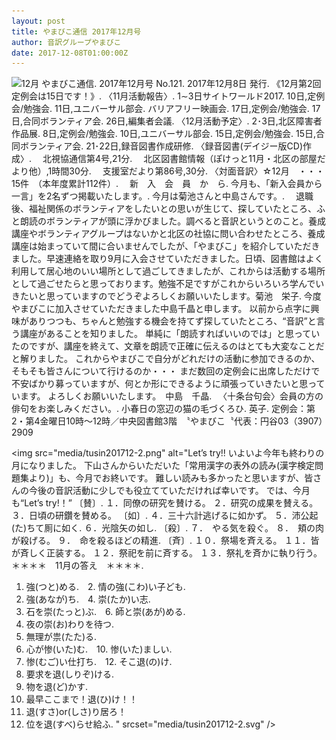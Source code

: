 ```yaml
---
layout: post
title: やまびこ通信 2017年12月号
author: 音訳グループやまびこ
date: 2017-12-08T01:00:00Z
---
```


<img src="media/tusin201712-1.png" alt=" 12月 やまびこ通信. 
2017年12月号 No.121. 
2017年12月8日 発行. 
《12月第2回定例会は15日です！》. 
〈11月活動報告〉. 
1∼3日サイトワールド2017. 
10日,定例会/勉強会. 
11日,ユニバーサル部会. 
 バリアフリー映画会. 
17日,定例会/勉強会. 
17日,合同ボランティア会. 
26日,編集者会議. 
〈12月活動予定〉. 
2･3日,北区障害者作品展. 
8日,定例会/勉強会. 
10日,ユニバーサル部会. 
15日,定例会/勉強会. 
15日,合同ボランティア会. 
21･22日,録音図書作成研修. 
〈録音図書(デイジー版CD)作成〉. 
　北視協通信第4号,21分. 
　北区図書館情報（ぽけっと11月・北区の部屋だより他）,1時間30分. 
　支援室だより第86号,30分. 
〈対面音訳〉☆12月　・・・15件　（本年度累計112件）. 
　新　入　会　員　か　ら. 
今月も、「新入会員から一言」を2名ずつ掲載いたします。. 
今月は菊池さんと中島さんです。. 
　退職後、福祉関係のボランティアをしたいとの思いが生じて、探していたところ、ふと朗読のボランティアが頭に浮かびました。調べると音訳というとのこと。養成講座やボランティアグループはないかと北区の社協に問い合わせたところ、養成講座は始まっていて間に合いませんでしたが、「やまびこ」を紹介していただきました。早速連絡を取り9月に入会させていただきました。日頃、図書館はよく利用して居心地のいい場所として過ごしてきましたが、これからは活動する場所として過ごせたらと思っております。勉強不足ですがこれからいろいろ学んでいきたいと思っていますのでどうぞよろしくお願いいたします。菊池　栄子. 
今度やまびこに加入させていただきました中島千晶と申します。
以前から点字に興味がありつつも、ちゃんと勉強する機会を持てず探していたところ、“音訳”と言う講座があることを知りました。
単純に「朗読すればいいのでは」と思っていたのですが、講座を終えて、文章を朗読で正確に伝えるのはとても大変なことだと解りました。
これからやまびこで自分がどれだけの活動に参加できるのか、そもそも皆さんについて行けるのか・・・
まだ数回の定例会に出席しただけで不安ばかり募っていますが、何とか形にできるように頑張っていきたいと思っています。
よろしくお願いいたします。　中島　千晶. 
　〈十条台句会〉会員の方の俳句をお楽しみください。. 
小春日の窓辺の猫の毛づくろひ. 
英子. 
定例会：第2・第4金曜日10時～12時／中央図書館3階　〝やまびこ〝代表：円谷03（3907）2909" srcset="media/tusin201712-1.svg" /> 

<img src="media/tusin201712-2.png" alt="Let’s try!!
いよいよ今年も終わりの月になりました。
下山さんからいただいた「常用漢字の表外の読み(漢字検定問題集より)」も、今月でお終いです。
難しい読みも多かったと思いますが、皆さんの今後の音訳活動に少しでも役立てていただければ幸いです。
では、今月も“Let’s try!！”
〔賛〕. 
１．同僚の研究を賛ける。
２．研究の成果を賛える。
３．日頃の研鑽を賛める。
〔如〕. 
４．三十六計逃げるに如かず。
５．沛公起(た)ちて厠に如く. 
６．光陰矢の如し. 
〔殺〕.
７．　やる気を殺ぐ。
８．　頬の肉が殺げる。
９．　命を殺るほどの精進. 
〔斉〕. 
１０．祭場を斉える。
１１．皆が斉しく正装する。
１２．祭祀を前に斉する。
１３．祭礼を斉かに執り行う。
＊＊＊＊　11月の答え　＊＊＊＊. 
1. 強(つと)める.　2. 情の強(こわ)い子ども. 
3. 強(あなが)ち.　4. 崇(たか)い志. 
5. 石を崇(たっと)ぶ.　6. 師と崇(あが)める. 
7. 夜の崇(お)わりを待つ. 
8. 無理が祟(たた)る. 
9. 心が惨(いた)む.　10. 惨(いた)ましい. 
11. 惨(むご)い仕打ち.　12. そこ退(の)け. 
13. 要求を退(しりぞ)ける. 
14. 物を退(ど)かす. 
15. 最早ここまで！退(ひ)け！！
16. 退(すさ)or(しさ)り居ろ！
17. 位を退(すべ)らせ給ふ. 
" srcset="media/tusin201712-2.svg" /> 
